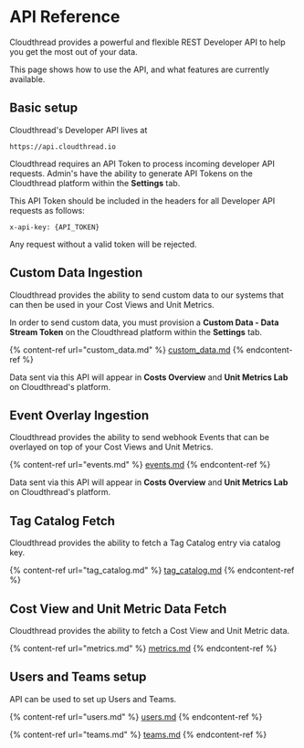 # API Reference

Cloudthread provides a powerful and flexible REST Developer API to help you get the most out of your data.

This page shows how to use the API, and what features are currently available.

## Basic setup

Cloudthread's Developer API lives at

`https://api.cloudthread.io`

Cloudthread requires an API Token to process incoming developer API requests. Admin's have the ability to generate API Tokens on the Cloudthread platform within the **Settings** tab.

This API Token should be included in the headers for all Developer API requests as follows:

`x-api-key: {API_TOKEN}`

Any request without a valid token will be rejected.

## Custom Data Ingestion

Cloudthread provides the ability to send custom data to our systems that can then be used in your Cost Views and Unit Metrics.

In order to send custom data, you must provision a **Custom Data - Data Stream Token** on the Cloudthread platform within the **Settings** tab.

{% content-ref url="custom_data.md" %}
[custom\_data.md](custom\_data.md)
{% endcontent-ref %}

Data sent via this API will appear in **Costs Overview** and **Unit Metrics Lab** on Cloudthread's platform.

## Event Overlay Ingestion

Cloudthread provides the ability to send webhook Events that can be overlayed on top of your Cost Views and Unit Metrics.

{% content-ref url="events.md" %}
[events.md](events.md)
{% endcontent-ref %}

Data sent via this API will appear in **Costs Overview** and **Unit Metrics Lab** on Cloudthread's platform.

## Tag Catalog Fetch

Cloudthread provides the ability to fetch a Tag Catalog entry via catalog key.

{% content-ref url="tag_catalog.md" %}
[tag\_catalog.md](tag\_catalog.md)
{% endcontent-ref %}

## Cost View and Unit Metric Data Fetch

Cloudthread provides the ability to fetch a Cost View and Unit Metric data.

{% content-ref url="metrics.md" %}
[metrics.md](metrics.md)
{% endcontent-ref %}

## Users and Teams setup

API can be used to set up Users and Teams.

{% content-ref url="users.md" %}
[users.md](users.md)
{% endcontent-ref %}

{% content-ref url="teams.md" %}
[teams.md](teams.md)
{% endcontent-ref %}
